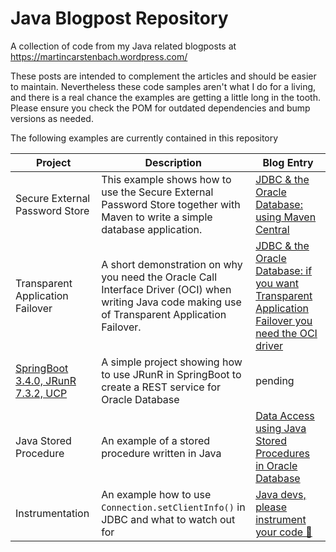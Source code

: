 # Java Blogpost Repository

A collection of code from my Java related blogposts at <https://martincarstenbach.wordpress.com/>

These posts are intended to complement the articles and should be easier to maintain. Nevertheless these code samples aren't what I do for a living, and there is a real chance the examples are getting a little long in the tooth. Please ensure you check the POM for outdated dependencies and bump versions as needed. 

The following examples are currently contained in this repository

| Project | Description | Blog Entry |
| -- | -- | -- |
| Secure External Password Store | This example shows how to use the Secure External Password Store together with Maven to write a simple database application. | [JDBC & the Oracle Database: using Maven Central](https://martincarstenbach.wordpress.com/2020/07/20/jdbc-the-oracle-database-using-maven-central/) |
| Transparent Application Failover | A short demonstration on why you need the Oracle Call Interface Driver (OCI) when writing Java code making use of Transparent Application Failover. | [JDBC & the Oracle Database: if you want Transparent Application Failover you need the OCI driver](https://martincarstenbach.wordpress.com/2020/08/18/jdbc-the-oracle-database-if-you-want-transparent-application-failover-you-need-the-oci-driver/) |
| [SpringBoot 3.4.0, JRunR 7.3.2, UCP](rest-service/readme.md) | A simple project showing how to use JRunR in SpringBoot to create a REST service for Oracle Database  | pending |
| Java Stored Procedure | An example of a stored procedure written in Java | [Data Access using Java Stored Procedures in Oracle Database](https://martincarstenbach.com/2023/04/11/data-access-using-java-stored-procedures-in-oracle-database/) |
| Instrumentation | An example how to use `Connection.setClientInfo()` in JDBC and what to watch out for | [Java devs, please instrument your code 🥺](https://martincarstenbach.com/2025/10/16/java-devs-please-instrument-your-code-%f0%9f%a5%ba/) |